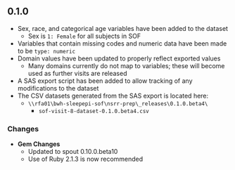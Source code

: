 ## 0.1.0

- Sex, race, and categorical age variables have been added to the dataset
  - Sex is `1: Female` for all subjects in SOF
- Variables that contain missing codes and numeric data have been made to be `type: numeric`
- Domain values have been updated to properly reflect exported values
  - Many domains currently do not map to variables; these will become used as further visits are released
- A SAS export script has been added to allow tracking of any modifications to the dataset
- The CSV datasets generated from the SAS export is located here:
  - `\\rfa01\bwh-sleepepi-sof\nsrr-prep\_releases\0.1.0.beta4\`
    - `sof-visit-8-dataset-0.1.0.beta4.csv`
### Changes
- **Gem Changes**
  - Updated to spout 0.10.0.beta10
  - Use of Ruby 2.1.3 is now recommended
